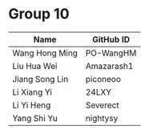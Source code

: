 # Group 10

| Name            | GitHub ID     |
|-----------------|---------------|
| Wang Hong Ming  | PO-WangHM     |
| Liu Hua Wei     | Amazarash1    |
| Jiang Song Lin  | piconeoo      |
| Li Xiang Yi     | 24LXY         |
| Li Yi Heng      | Severect      |
| Yang Shi Yu     | nightysy      |
